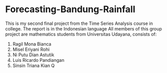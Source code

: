 # Forecasting-Bandung-Rainfall
This is my second final project from the Time Series Analysis course in college. 
The report is in the Indonesian language
All members of this group project are mathematics students from Universitas Udayana, consists of:
1. Ragil Mona Bianca
2. Misel Eriyani Rohi
3. Ni Putu Dian Astutik
4. Luis Ricardo Pandiangan
5. Sinsin Triana Kian Q
